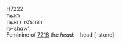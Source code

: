 <body>
  <p>H7222<br>  ראשׁה  <br> רוֹאשָׁה  ‎  rô‘shâh  <br><i>ro-shaw‘ </i><br>Feminine of <a href="h7218.htm">7218</a>  the <i>head: - </i>head [-stone].<br></p>
 </body>